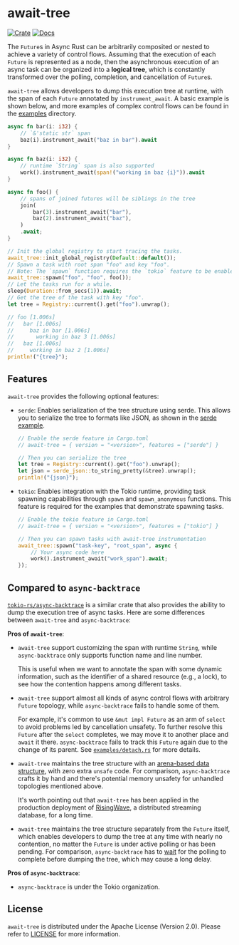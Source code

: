 # await-tree

[![Crate](https://img.shields.io/crates/v/await-tree.svg)](https://crates.io/crates/await-tree)
[![Docs](https://docs.rs/await-tree/badge.svg)](https://docs.rs/await-tree)

The `Future`s in Async Rust can be arbitrarily composited or nested to achieve a variety of control flows.
Assuming that the execution of each `Future` is represented as a node,
then the asynchronous execution of an async task can be organized into a **logical tree**,
which is constantly transformed over the polling, completion, and cancellation of `Future`s.

`await-tree` allows developers to dump this execution tree at runtime, with the span of each `Future` annotated by `instrument_await`. A basic example is shown below, and more examples of complex control flows can be found in the [examples](./examples) directory.

```rust
async fn bar(i: i32) {
    // `&'static str` span
    baz(i).instrument_await("baz in bar").await
}

async fn baz(i: i32) {
    // runtime `String` span is also supported
    work().instrument_await(span!("working in baz {i}")).await
}

async fn foo() {
    // spans of joined futures will be siblings in the tree
    join(
        bar(3).instrument_await("bar"),
        baz(2).instrument_await("baz"),
    )
    .await;
}

// Init the global registry to start tracing the tasks.
await_tree::init_global_registry(Default::default());
// Spawn a task with root span "foo" and key "foo".
// Note: The `spawn` function requires the `tokio` feature to be enabled.
await_tree::spawn("foo", "foo", foo());
// Let the tasks run for a while.
sleep(Duration::from_secs(1)).await;
// Get the tree of the task with key "foo".
let tree = Registry::current().get("foo").unwrap();

// foo [1.006s]
//   bar [1.006s]
//     baz in bar [1.006s]
//       working in baz 3 [1.006s]
//   baz [1.006s]
//     working in baz 2 [1.006s]
println!("{tree}");
```

## Features

`await-tree` provides the following optional features:

- `serde`: Enables serialization of the tree structure using serde. This allows you to serialize the tree to formats like JSON, as shown in the [serde example](./examples/serde.rs).

  ```rust
  // Enable the serde feature in Cargo.toml
  // await-tree = { version = "<version>", features = ["serde"] }

  // Then you can serialize the tree
  let tree = Registry::current().get("foo").unwrap();
  let json = serde_json::to_string_pretty(&tree).unwrap();
  println!("{json}");
  ```

- `tokio`: Enables integration with the Tokio runtime, providing task spawning capabilities through `spawn` and `spawn_anonymous` functions. This feature is required for the examples that demonstrate spawning tasks.

  ```rust
  // Enable the tokio feature in Cargo.toml
  // await-tree = { version = "<version>", features = ["tokio"] }

  // Then you can spawn tasks with await-tree instrumentation
  await_tree::spawn("task-key", "root_span", async {
      // Your async code here
      work().instrument_await("work_span").await;
  });
  ```

## Compared to `async-backtrace`

[`tokio-rs/async-backtrace`](https://github.com/tokio-rs/async-backtrace) is a similar crate that also provides the ability to dump the execution tree of async tasks. Here are some differences between `await-tree` and `async-backtrace`:

**Pros of `await-tree`**:

- `await-tree` support customizing the span with runtime `String`, while `async-backtrace` only supports function name and line number.

  This is useful when we want to annotate the span with some dynamic information, such as the identifier of a shared resource (e.g., a lock), to see how the contention happens among different tasks.

- `await-tree` support almost all kinds of async control flows with arbitrary `Future` topology, while `async-backtrace` fails to handle some of them.

  For example, it's common to use `&mut impl Future` as an arm of `select` to avoid problems led by cancellation unsafety. To further resolve this `Future` after the `select` completes, we may move it to another place and `await` it there. `async-backtrace` fails to track this `Future` again due to the change of its parent. See [`examples/detach.rs`](./examples/detach.rs) for more details.

- `await-tree` maintains the tree structure with an [arena-based data structure](https://crates.io/crates/indextree), with zero extra `unsafe` code. For comparison, `async-backtrace` crafts it by hand and there's potential memory unsafety for unhandled topologies mentioned above.

  It's worth pointing out that `await-tree` has been applied in the production deployment of [RisingWave](https://github.com/risingwavelabs/risingwave), a distributed streaming database, for a long time.

- `await-tree` maintains the tree structure separately from the `Future` itself, which enables developers to dump the tree at any time with nearly no contention, no matter the `Future` is under active polling or has been pending. For comparison, `async-backtrace` has to [wait](https://docs.rs/async-backtrace/0.2.5/async_backtrace/fn.taskdump_tree.html) for the polling to complete before dumping the tree, which may cause a long delay.

**Pros of `async-backtrace`**:

- `async-backtrace` is under the Tokio organization.

## License

`await-tree` is distributed under the Apache License (Version 2.0). Please refer to [LICENSE](./LICENSE) for more information.
